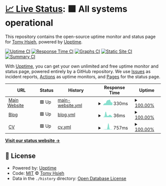 # [📈 Live Status](https://upptime.tomy.tech): <!--live status--> **🟩 All systems operational**

This repository contains the open-source uptime monitor and status page for [Tomy Hsieh](https://tomy.me), powered by [Upptime](https://github.com/upptime/upptime).

[![Uptime CI](https://github.com/tomy0000000/upptime/workflows/Uptime%20CI/badge.svg)](https://github.com/tomy0000000/upptime/actions?query=workflow%3A%22Uptime+CI%22)
[![Response Time CI](https://github.com/tomy0000000/upptime/workflows/Response%20Time%20CI/badge.svg)](https://github.com/tomy0000000/upptime/actions?query=workflow%3A%22Response+Time+CI%22)
[![Graphs CI](https://github.com/tomy0000000/upptime/workflows/Graphs%20CI/badge.svg)](https://github.com/tomy0000000/upptime/actions?query=workflow%3A%22Graphs+CI%22)
[![Static Site CI](https://github.com/tomy0000000/upptime/workflows/Static%20Site%20CI/badge.svg)](https://github.com/tomy0000000/upptime/actions?query=workflow%3A%22Static+Site+CI%22)
[![Summary CI](https://github.com/tomy0000000/upptime/workflows/Summary%20CI/badge.svg)](https://github.com/tomy0000000/upptime/actions?query=workflow%3A%22Summary+CI%22)

With [Upptime](https://upptime.js.org), you can get your own unlimited and free uptime monitor and status page, powered entirely by a GitHub repository. We use [Issues](https://github.com/tomy0000000/upptime/issues) as incident reports, [Actions](https://github.com/tomy0000000/upptime/actions) as uptime monitors, and [Pages](https://upptime.tomy.tech) for the status page.

<!--start: status pages-->
<!-- This summary is generated by Upptime (https://github.com/upptime/upptime) -->
<!-- Do not edit this manually, your changes will be overwritten -->
<!-- prettier-ignore -->
| URL | Status | History | Response Time | Uptime |
| --- | ------ | ------- | ------------- | ------ |
| <img alt="" src="https://icons.duckduckgo.com/ip3/tomy.me.ico" height="13"> [Main Website](https://tomy.me) | 🟩 Up | [main-website.yml](https://github.com/tomy0000000/upptime/commits/HEAD/history/main-website.yml) | <details><summary><img alt="Response time graph" src="./graphs/main-website/response-time-week.png" height="20"> 330ms</summary><br><a href="https://upptime.tomy.tech/history/main-website"><img alt="Response time 162" src="https://img.shields.io/endpoint?url=https%3A%2F%2Fraw.githubusercontent.com%2Ftomy0000000%2Fupptime%2FHEAD%2Fapi%2Fmain-website%2Fresponse-time.json"></a><br><a href="https://upptime.tomy.tech/history/main-website"><img alt="24-hour response time 249" src="https://img.shields.io/endpoint?url=https%3A%2F%2Fraw.githubusercontent.com%2Ftomy0000000%2Fupptime%2FHEAD%2Fapi%2Fmain-website%2Fresponse-time-day.json"></a><br><a href="https://upptime.tomy.tech/history/main-website"><img alt="7-day response time 330" src="https://img.shields.io/endpoint?url=https%3A%2F%2Fraw.githubusercontent.com%2Ftomy0000000%2Fupptime%2FHEAD%2Fapi%2Fmain-website%2Fresponse-time-week.json"></a><br><a href="https://upptime.tomy.tech/history/main-website"><img alt="30-day response time 314" src="https://img.shields.io/endpoint?url=https%3A%2F%2Fraw.githubusercontent.com%2Ftomy0000000%2Fupptime%2FHEAD%2Fapi%2Fmain-website%2Fresponse-time-month.json"></a><br><a href="https://upptime.tomy.tech/history/main-website"><img alt="1-year response time 176" src="https://img.shields.io/endpoint?url=https%3A%2F%2Fraw.githubusercontent.com%2Ftomy0000000%2Fupptime%2FHEAD%2Fapi%2Fmain-website%2Fresponse-time-year.json"></a></details> | <details><summary><a href="https://upptime.tomy.tech/history/main-website">100.00%</a></summary><a href="https://upptime.tomy.tech/history/main-website"><img alt="All-time uptime 100.00%" src="https://img.shields.io/endpoint?url=https%3A%2F%2Fraw.githubusercontent.com%2Ftomy0000000%2Fupptime%2FHEAD%2Fapi%2Fmain-website%2Fuptime.json"></a><br><a href="https://upptime.tomy.tech/history/main-website"><img alt="24-hour uptime 100.00%" src="https://img.shields.io/endpoint?url=https%3A%2F%2Fraw.githubusercontent.com%2Ftomy0000000%2Fupptime%2FHEAD%2Fapi%2Fmain-website%2Fuptime-day.json"></a><br><a href="https://upptime.tomy.tech/history/main-website"><img alt="7-day uptime 100.00%" src="https://img.shields.io/endpoint?url=https%3A%2F%2Fraw.githubusercontent.com%2Ftomy0000000%2Fupptime%2FHEAD%2Fapi%2Fmain-website%2Fuptime-week.json"></a><br><a href="https://upptime.tomy.tech/history/main-website"><img alt="30-day uptime 100.00%" src="https://img.shields.io/endpoint?url=https%3A%2F%2Fraw.githubusercontent.com%2Ftomy0000000%2Fupptime%2FHEAD%2Fapi%2Fmain-website%2Fuptime-month.json"></a><br><a href="https://upptime.tomy.tech/history/main-website"><img alt="1-year uptime 100.00%" src="https://img.shields.io/endpoint?url=https%3A%2F%2Fraw.githubusercontent.com%2Ftomy0000000%2Fupptime%2FHEAD%2Fapi%2Fmain-website%2Fuptime-year.json"></a></details>
| <img alt="" src="https://icons.duckduckgo.com/ip3/blog.tomy.me.ico" height="13"> [Blog](https://blog.tomy.me) | 🟩 Up | [blog.yml](https://github.com/tomy0000000/upptime/commits/HEAD/history/blog.yml) | <details><summary><img alt="Response time graph" src="./graphs/blog/response-time-week.png" height="20"> 36ms</summary><br><a href="https://upptime.tomy.tech/history/blog"><img alt="Response time 125" src="https://img.shields.io/endpoint?url=https%3A%2F%2Fraw.githubusercontent.com%2Ftomy0000000%2Fupptime%2FHEAD%2Fapi%2Fblog%2Fresponse-time.json"></a><br><a href="https://upptime.tomy.tech/history/blog"><img alt="24-hour response time 4" src="https://img.shields.io/endpoint?url=https%3A%2F%2Fraw.githubusercontent.com%2Ftomy0000000%2Fupptime%2FHEAD%2Fapi%2Fblog%2Fresponse-time-day.json"></a><br><a href="https://upptime.tomy.tech/history/blog"><img alt="7-day response time 36" src="https://img.shields.io/endpoint?url=https%3A%2F%2Fraw.githubusercontent.com%2Ftomy0000000%2Fupptime%2FHEAD%2Fapi%2Fblog%2Fresponse-time-week.json"></a><br><a href="https://upptime.tomy.tech/history/blog"><img alt="30-day response time 54" src="https://img.shields.io/endpoint?url=https%3A%2F%2Fraw.githubusercontent.com%2Ftomy0000000%2Fupptime%2FHEAD%2Fapi%2Fblog%2Fresponse-time-month.json"></a><br><a href="https://upptime.tomy.tech/history/blog"><img alt="1-year response time 116" src="https://img.shields.io/endpoint?url=https%3A%2F%2Fraw.githubusercontent.com%2Ftomy0000000%2Fupptime%2FHEAD%2Fapi%2Fblog%2Fresponse-time-year.json"></a></details> | <details><summary><a href="https://upptime.tomy.tech/history/blog">100.00%</a></summary><a href="https://upptime.tomy.tech/history/blog"><img alt="All-time uptime 100.00%" src="https://img.shields.io/endpoint?url=https%3A%2F%2Fraw.githubusercontent.com%2Ftomy0000000%2Fupptime%2FHEAD%2Fapi%2Fblog%2Fuptime.json"></a><br><a href="https://upptime.tomy.tech/history/blog"><img alt="24-hour uptime 100.00%" src="https://img.shields.io/endpoint?url=https%3A%2F%2Fraw.githubusercontent.com%2Ftomy0000000%2Fupptime%2FHEAD%2Fapi%2Fblog%2Fuptime-day.json"></a><br><a href="https://upptime.tomy.tech/history/blog"><img alt="7-day uptime 100.00%" src="https://img.shields.io/endpoint?url=https%3A%2F%2Fraw.githubusercontent.com%2Ftomy0000000%2Fupptime%2FHEAD%2Fapi%2Fblog%2Fuptime-week.json"></a><br><a href="https://upptime.tomy.tech/history/blog"><img alt="30-day uptime 100.00%" src="https://img.shields.io/endpoint?url=https%3A%2F%2Fraw.githubusercontent.com%2Ftomy0000000%2Fupptime%2FHEAD%2Fapi%2Fblog%2Fuptime-month.json"></a><br><a href="https://upptime.tomy.tech/history/blog"><img alt="1-year uptime 100.00%" src="https://img.shields.io/endpoint?url=https%3A%2F%2Fraw.githubusercontent.com%2Ftomy0000000%2Fupptime%2FHEAD%2Fapi%2Fblog%2Fuptime-year.json"></a></details>
| <img alt="" src="https://icons.duckduckgo.com/ip3/cv.tomy.me.ico" height="13"> [CV](https://cv.tomy.me) | 🟩 Up | [cv.yml](https://github.com/tomy0000000/upptime/commits/HEAD/history/cv.yml) | <details><summary><img alt="Response time graph" src="./graphs/cv/response-time-week.png" height="20"> 757ms</summary><br><a href="https://upptime.tomy.tech/history/cv"><img alt="Response time 147" src="https://img.shields.io/endpoint?url=https%3A%2F%2Fraw.githubusercontent.com%2Ftomy0000000%2Fupptime%2FHEAD%2Fapi%2Fcv%2Fresponse-time.json"></a><br><a href="https://upptime.tomy.tech/history/cv"><img alt="24-hour response time 75" src="https://img.shields.io/endpoint?url=https%3A%2F%2Fraw.githubusercontent.com%2Ftomy0000000%2Fupptime%2FHEAD%2Fapi%2Fcv%2Fresponse-time-day.json"></a><br><a href="https://upptime.tomy.tech/history/cv"><img alt="7-day response time 757" src="https://img.shields.io/endpoint?url=https%3A%2F%2Fraw.githubusercontent.com%2Ftomy0000000%2Fupptime%2FHEAD%2Fapi%2Fcv%2Fresponse-time-week.json"></a><br><a href="https://upptime.tomy.tech/history/cv"><img alt="30-day response time 300" src="https://img.shields.io/endpoint?url=https%3A%2F%2Fraw.githubusercontent.com%2Ftomy0000000%2Fupptime%2FHEAD%2Fapi%2Fcv%2Fresponse-time-month.json"></a><br><a href="https://upptime.tomy.tech/history/cv"><img alt="1-year response time 148" src="https://img.shields.io/endpoint?url=https%3A%2F%2Fraw.githubusercontent.com%2Ftomy0000000%2Fupptime%2FHEAD%2Fapi%2Fcv%2Fresponse-time-year.json"></a></details> | <details><summary><a href="https://upptime.tomy.tech/history/cv">100.00%</a></summary><a href="https://upptime.tomy.tech/history/cv"><img alt="All-time uptime 100.00%" src="https://img.shields.io/endpoint?url=https%3A%2F%2Fraw.githubusercontent.com%2Ftomy0000000%2Fupptime%2FHEAD%2Fapi%2Fcv%2Fuptime.json"></a><br><a href="https://upptime.tomy.tech/history/cv"><img alt="24-hour uptime 100.00%" src="https://img.shields.io/endpoint?url=https%3A%2F%2Fraw.githubusercontent.com%2Ftomy0000000%2Fupptime%2FHEAD%2Fapi%2Fcv%2Fuptime-day.json"></a><br><a href="https://upptime.tomy.tech/history/cv"><img alt="7-day uptime 100.00%" src="https://img.shields.io/endpoint?url=https%3A%2F%2Fraw.githubusercontent.com%2Ftomy0000000%2Fupptime%2FHEAD%2Fapi%2Fcv%2Fuptime-week.json"></a><br><a href="https://upptime.tomy.tech/history/cv"><img alt="30-day uptime 100.00%" src="https://img.shields.io/endpoint?url=https%3A%2F%2Fraw.githubusercontent.com%2Ftomy0000000%2Fupptime%2FHEAD%2Fapi%2Fcv%2Fuptime-month.json"></a><br><a href="https://upptime.tomy.tech/history/cv"><img alt="1-year uptime 100.00%" src="https://img.shields.io/endpoint?url=https%3A%2F%2Fraw.githubusercontent.com%2Ftomy0000000%2Fupptime%2FHEAD%2Fapi%2Fcv%2Fuptime-year.json"></a></details>

<!--end: status pages-->

[**Visit our status website →**](https://upptime.tomy.tech)

## 📄 License

- Powered by: [Upptime](https://github.com/upptime/upptime)
- Code: [MIT](./LICENSE) © [Tomy Hsieh](https://tomy.me)
- Data in the `./history` directory: [Open Database License](https://opendatacommons.org/licenses/odbl/1-0/)

